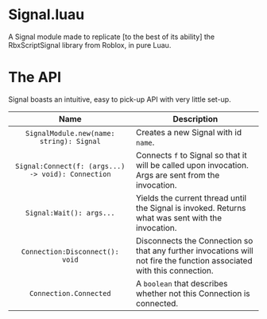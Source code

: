 # Signal.luau
A Signal module made to replicate [to the best of its ability] the RbxScriptSignal library from Roblox, in pure Luau.
# The API
Signal boasts an intuitive, easy to pick-up API with very little set-up.

| Name     | Description     | 
| :----------: | ----- |
|  `SignalModule.new(name: string): Signal` | Creates a new Signal with id `name`.|
| `Signal:Connect(f: (args...) -> void): Connection`   | Connects `f` to Signal so that it will be called upon invocation. Args are sent from the invocation. |
| `Signal:Wait(): args...` | Yields the current thread until the Signal is invoked. Returns what was sent with the invocation. |
| `Connection:Disconnect(): void` | Disconnects the Connection so that any further invocations will not fire the function associated with this connection. |
| `Connection.Connected` | A `boolean` that describes whether not this Connection is connected. |
